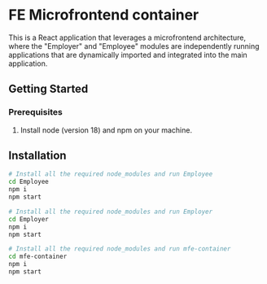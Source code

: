 # FE Microfrontend container

This is a React application that leverages a microfrontend architecture, where the "Employer" and "Employee" modules are independently running applications that are dynamically imported and integrated into the main application.

## Getting Started

### Prerequisites

1. Install node (version 18) and npm on your machine.

## Installation

```bash
# Install all the required node_modules and run Employee
cd Employee
npm i
npm start

# Install all the required node_modules and run Employer
cd Employer
npm i
npm start

# Install all the required node_modules and run mfe-container
cd mfe-container
npm i
npm start

```
